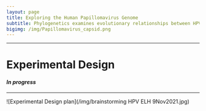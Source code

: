 ```yaml
---
layout: page
title: Exploring the Human Papillomavirus Genome
subtitle: Phylogenetics examines evolutionary relationships between HPV oncogenes
bigimg: /img/Papillomavirus_capsid.png
---
```


---
# Experimental Design
#### *In progress*
---

![Experimental Design plan](/img/brainstorming HPV ELH 9Nov2021.jpg)

